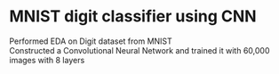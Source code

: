 # MNIST digit classifier using CNN 
Performed EDA on Digit dataset from MNIST  
Constructed a Convolutional Neural Network and trained it with 60,000 images with 8 layers  
